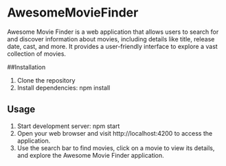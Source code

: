 # AwesomeMovieFinder
Awesome Movie Finder is a web application that allows users to search for and discover information about movies, including details like title, release date, cast, and more. It provides a user-friendly interface to explore a vast collection of movies.

##Installation 
1. Clone the repository
2. Install dependencies: npm install

## Usage
1. Start development server: npm start
2. Open your web browser and visit http://localhost:4200 to access the application.
3. Use the search bar to find movies, click on a movie to view its details, and explore the Awesome Movie Finder application.
